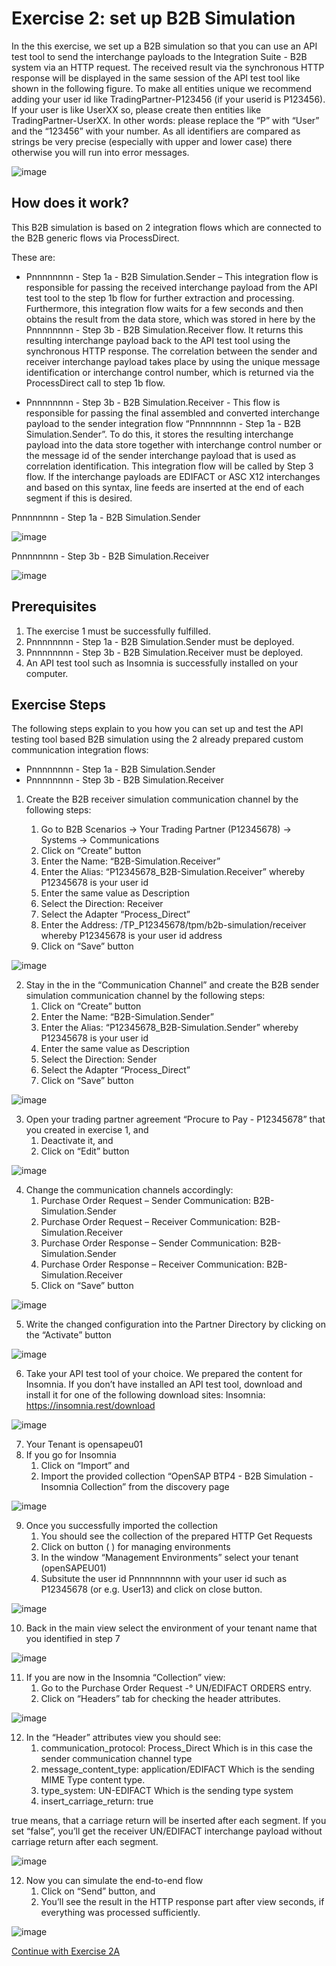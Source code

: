 # **Exercise 2: set up B2B Simulation**

In the this exercise, we set up a B2B simulation so that you can use an API test tool to send the interchange payloads to the Integration Suite - B2B system via an HTTP request. The received result via the synchronous HTTP response will be displayed in the same session of the API test tool like shown in the following figure.
To make all entities unique we recommend adding your user id like TradingPartner-P123456 (if your userid is P123456). If your user is like UserXX so, please create then entities like TradingPartner-UserXX. In other words: please replace the “P” with “User” and the “123456” with your number. As all identifiers are compared as strings be very precise (especially with upper and lower case) there otherwise you will run into error messages.

![image](assets/1.png)


## **How does it work?**

This B2B simulation is based on 2 integration flows which are connected to the B2B generic flows via ProcessDirect. 

These are:
+	Pnnnnnnnn - Step 1a - B2B Simulation.Sender – This integration flow is responsible for passing the received interchange payload from the API test tool to the step 1b flow for further extraction and processing. Furthermore, this integration flow waits for a few seconds and then obtains the result from the data store, which was stored in here by the Pnnnnnnnn - Step 3b - B2B Simulation.Receiver flow. It returns this resulting interchange payload back to the API test tool using the synchronous HTTP response. The correlation between the sender and receiver interchange payload takes place by using the unique message identification or interchange control number, which is returned via the ProcessDirect call to step 1b flow.

+	Pnnnnnnnn - Step 3b - B2B Simulation.Receiver - This flow is responsible for passing the final assembled and converted interchange payload to the sender integration flow “Pnnnnnnnn - Step 1a - B2B Simulation.Sender”.  To do this, it stores the resulting interchange payload into the data store together with interchange control number or the message id of the sender interchange payload that is used as correlation identification. This integration flow will be called by Step 3 flow. If the interchange payloads are EDIFACT or ASC X12 interchanges and based on this syntax, line feeds are inserted at the end of each segment if this is desired. 
 

Pnnnnnnnn - Step 1a - B2B Simulation.Sender

![image](assets/2.png)

Pnnnnnnnn - Step 3b - B2B Simulation.Receiver

![image](assets/3.png)

## **Prerequisites**

1.	The exercise 1 must be successfully fulfilled.
2.	Pnnnnnnnn - Step 1a - B2B Simulation.Sender must be deployed.
3.	Pnnnnnnnn - Step 3b - B2B Simulation.Receiver must be deployed.
4.	An API test tool such as Insomnia is successfully installed on your computer.

## **Exercise Steps**

The following steps explain to you how you can set up and test the API testing tool based B2B simulation using the 2 already prepared custom communication integration flows:
+ Pnnnnnnnn - Step 1a - B2B Simulation.Sender
+ Pnnnnnnnn - Step 3b - B2B Simulation.Receiver

1. Create the B2B receiver simulation communication channel by the following steps:

    1.	Go to B2B Scenarios -> Your Trading Partner (P12345678)  -> Systems  -> Communications
    2.	Click on “Create” button
    3.	Enter the Name: “B2B-Simulation.Receiver”
    4.	Enter the Alias: “P12345678_B2B-Simulation.Receiver” whereby P12345678 is your user id
    5.	Enter the same value as Description
    6.	Select the Direction: Receiver
    7.	Select the Adapter “Process_Direct”
    8.	Enter the Address: /TP_P12345678/tpm/b2b-simulation/receiver whereby P12345678 is your user id address
    9.	Click on “Save” button

![image](assets/4.png)

2.	Stay in the in the “Communication Channel” and create the B2B sender simulation communication channel by the following steps:
    1.	Click on “Create” button
    2.	Enter the Name: “B2B-Simulation.Sender”
    3.	Enter the Alias: “P12345678_B2B-Simulation.Sender” whereby P12345678 is your user id
    4.	Enter the same value as Description
    5.	Select the Direction: Sender
    6.	Select the Adapter “Process_Direct”
    7.	Click on “Save” button

![image](assets/5.png)

3.	Open your trading partner agreement “Procure to Pay - P12345678” that you created in exercise 1, and
    1.	Deactivate it, and
    2.	Click on “Edit” button

![image](assets/6.png)

4.	Change the communication channels accordingly:
    1.	Purchase Order Request – Sender Communication: B2B-Simulation.Sender
    2.	Purchase Order Request – Receiver Communication: B2B-Simulation.Receiver
    3.	Purchase Order Response – Sender Communication: B2B-Simulation.Sender
    4.	Purchase Order Response – Receiver Communication: B2B-Simulation.Receiver
    5.	Click on “Save” button

![image](assets/7.png)

5. Write the changed configuration into the Partner Directory by clicking on the “Activate” button

![image](assets/8.png)

6.	Take your API test tool of your choice. We prepared the content for Insomnia. If you don’t have installed an API test tool, download and install it for one of the following download sites:
Insomnia: https://insomnia.rest/download

![image](assets/9.png)

7.	Your Tenant is opensapeu01
8.	If you go for Insomnia
    1.	Click on “Import” and
    2.	Import the provided collection “OpenSAP BTP4 - B2B Simulation - Insomnia Collection” from the discovery page

![image](assets/10.png)

9.	Once you successfully imported the collection
    1.	You should see the collection of the prepared HTTP Get Requests
    2.	Click on button ( ) for managing environments
    3.	In the window “Management Environments” select your tenant (openSAPEU01)
    4.	Subsitute the user id Pnnnnnnnnn with your user id such as P12345678 (or e.g. User13) and click on close button.

![image](assets/11.png)

10.	Back in the main view select the environment of your tenant name that you identified in step 7

![image](assets/12.png)

11.	If you are now in the Insomnia “Collection” view:
    1.	Go to the Purchase Order Request -° UN/EDIFACT ORDERS entry.
    2.	Click on “Headers” tab for checking the header attributes.

![image](assets/13.png)

12.	In the “Header” attributes view you should see:
    1.	communication_protocol: Process_Direct
    Which is in this case the sender communication channel type
    2.	message_content_type: application/EDIFACT
    Which is the sending MIME Type content type.
    3.	type_system: UN-EDIFACT
    Which is the sending type system
    4.	insert_carriage_return: true 

true means, that a carriage return will be inserted after each segment.
If you set “false”, you’ll get the receiver UN/EDIFACT interchange payload without carriage return after each segment.

![image](assets/14.png)


12.	Now you can simulate the end-to-end flow
    1.	Click on “Send” button, and
    2.	You’ll see the result in the HTTP response part after view seconds, if everything was processed sufficiently.

![image](assets/15.png)

[Continue with Exercise 2A](Exercise/Ex1/EXERCISE%201A%3A%20CUSTOMIZATIONS%20AT%20SENDER%20PROCESSING%20SIDE/README.md)
